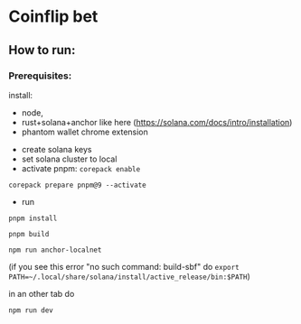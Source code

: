 # Coinflip bet

## How to run:

### Prerequisites:

install:

* node,
* rust+solana+anchor like here (https://solana.com/docs/intro/installation)
* phantom wallet chrome extension

- create solana keys
- set solana cluster to local
- activate pnpm:
`corepack enable`

`corepack prepare pnpm@9 --activate`

- run

`pnpm install`

`pnpm build`

`npm run anchor-localnet`

(if you see this error "no such command: build-sbf" do `export PATH=~/.local/share/solana/install/active_release/bin:$PATH`)

in an other tab do

`npm run dev`

